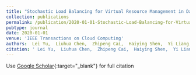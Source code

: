 ```yaml
---
title: "Stochastic Load Balancing for Virtual Resource Management in Datacenters"
collection: publications
permalink: /publication/2020-01-01-Stochastic-Load-Balancing-for-Virtual-Resource-Management-in-Datacenters
pubtype: journal
date: 2020-01-01
venue: 'IEEE Transactions on Cloud Computing'
authors:  Lei Yu,  Liuhua Chen,  Zhipeng Cai,  Haiying Shen,  Yi Liang,  Yi Pan
citation: ' Lei Yu,  Liuhua Chen,  Zhipeng Cai,  Haiying Shen,  Yi Liang,  Yi Pan, &quot;Stochastic Load Balancing for Virtual Resource Management in Datacenters.&quot; IEEE Transactions on Cloud Computing, 2020.'
---
```

Use [Google Scholar](https://scholar.google.com/scholar?q=Stochastic+Load+Balancing+for+Virtual+Resource+Management+in+Datacenters){:target="_blank"} for full citation